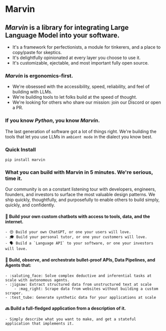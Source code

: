 # Marvin

## *Marvin* is a library for integrating Large Language Model into your software. 
- It's a framework for perfectionists, a module for tinkerers, and a place to copy/paste for skeptics.
- It's delightfully opinionated at every layer you choose to use it. 
- It's customizable, ejectable, and most important fully open source.

### *Marvin* is ergonomics-first.
- We're obsessed with the accessibility, speed, reliability, and feel of building with LLMs. 
- We're building tools to let folks build at the speed of thought.
- We're looking for others who share our mission: join our Discord or open a PR. 

### If you know *Python*, you know *Marvin*. 
The last generation of software got a lot of things right. We're building the tools that let you use LLMs in `ambient mode` in the dialect you know best. 

### Quick Install
`pip install marvin`

### What you can build with Marvin in 5 minutes. We're serious, time it.
Our community is on a constant listening tour with developers, engineers, founders, and investors to surface the most valuable design patterns. We ship quickly, thoughtfully, and purposefully to enable others to build simply, quickly, and confidently. 

#### 🤖 Build your own custom chatbots with access to tools, data, and the internet.
    - 😍 Build your own ChatGPT, or one your users will love.
    - 🎓 Build your personal tutor, or one your customers will love.
    - 🗣️ Build a `Language API` to your software, or one your investors will love.
    
#### :muscle: Build, observe, and orchestrate bullet-proof APIs, Data Pipelines, and Agents that:
    - :saluting_face: Solve complex deductive and inferential tasks at scale with autonomous agents. 
    - :jigsaw: Extract structured data from unstructured text at scale
        - :mag_right: Scrape data from websites without building a custom scraper.
    - :test_tube: Generate synthetic data for your applications at scale
    
#### :soon: Build a full-fledged application from a description of it.
    - Simply describe what you want to make, and get a stateful application that implements it.